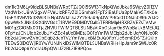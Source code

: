 dm1lc3M6Ly9ldzBLSUNBaWRpSTZJQ0l5SWl3TkNpQWdJbkJ6SWpvZ0l1ZVVzdW1xcU9hV2gxWlFVeUlzRFFvZ0lDSmhaR1FpT2lBaU1Ua3pMakV5TXk0eU5EY3VNVGc1SWl3TkNpQWdJbkJ2Y25RaU9pQWlPRGc0T0NJc0RRb2dJQ0pwWkNJNklDSXdNVGszT1RVME9DMDVOall5TFRRMlpHRXRZVEZsTVMwM01qZGtOMk00TjJZNVlUTWlMQTBLSUNBaVlXbGtJam9nSWpBaUxBMEtJQ0FpYzJONUlqb2dJbUYxZEc4aUxBMEtJQ0FpYm1WMElqb2dJblJqY0NJc0RRb2dJQ0owZVhCbElqb2dJbTV2Ym1VaUxBMEtJQ0FpYUc5emRDSTZJQ0lpTEEwS0lDQWljR0YwYUNJNklDSWlMQTBLSUNBaWRHeHpJam9nSWlJc0RRb2dJQ0p6Ym1raU9pQWlJZzBLZlE9PQo=
